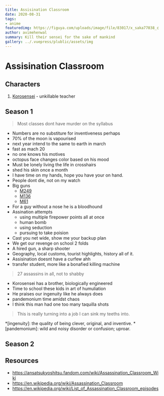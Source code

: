 ```yaml
---
title: Assisination Classroom
date: 2020-08-31
tags:
- anime
featuredimg: https://figuya.com/uploads/image/file/83017/x_saka77038_c.jpg
author: avimehenwal
summary: Kill their sensei for the sake of mankind
gallery: ../.vuepress/plublic/assets/img
---
```


# Assisination Classroom

## Characters

1. [Korosensei](https://ansatsukyoshitsu.fandom.com/wiki/Korosensei) - unkillable teacher


## Season 1

> Most classes dont have murder on the syllabus

* Numbers are no substiture for inventiveness perhaps
* 70% of the moon is vapourised
* next year intend to the same to earth in march
* fast as mach 20
* no one knows his motives
* octopus face changes color based on his mood
* Must be lonely living the life in crosshairs
* shed his skin once a month
* I have time on my hands, hope you have your on hand.
* People dont die, not on my watch
* Big guns
  * [M249](https://en.wikipedia.org/wiki/M249_light_machine_gun)
  * [M136](https://en.wikipedia.org/wiki/Minigun)
  * [M61](https://en.wikipedia.org/wiki/M61_Vulcan)
* For a guy without a nose he is a bloodhound
* Assination attempts
  * using multiple firepower points all at once
  * human bomb
  * using seduction
  * pursuing to take poision
* Cast you net wide, show me your backup plan
* We get our revenge on school 2 folds
* A hired gun, a sharp shooter
* Geography, local customs, tourist highlights, history all of it.
* Assisination doesnt have a curfew ahh
* transfer student, more like a bonafied killing machine

> 27 assassins in all, not to shabby

* Korosensei has a brother, biologically engineered
* Time to school these kids in art of humuliation
* He praises our ingenuity like he always does
* pandemonium time amidst chaos
* I think this man had one too many taquilla shots

> This is really turning into a job I can sink my teeths into.


*[ingenuity]: the quality of being clever, original, and inventive.
*[pandemonium]: wild and noisy disorder or confusion; uproar.



## Season 2


## Resources

* https://ansatsukyoshitsu.fandom.com/wiki/Assassination_Classroom_Wiki
* https://en.wikipedia.org/wiki/Assassination_Classroom
* https://en.wikipedia.org/wiki/List_of_Assassination_Classroom_episodes